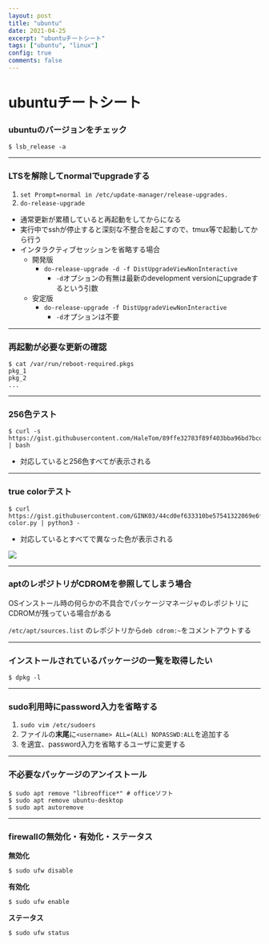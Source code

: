 ```yaml
---
layout: post
title: "ubuntu"
date: 2021-04-25
excerpt: "ubuntuチートシート"
tags: ["ubuntu", "linux"]
config: true
comments: false
---
```


# ubuntuチートシート

### ubuntuのバージョンをチェック

```console
$ lsb_release -a
```

---

### LTSを解除してnormalでupgradeする

 1. `set Prompt=normal in /etc/update-manager/release-upgrades.`
 2. `do-release-upgrade`
  - 通常更新が累積していると再起動をしてからになる
  - 実行中でsshが停止すると深刻な不整合を起こすので、tmux等で起動してから行う
  - インタラクティブセッションを省略する場合
	- 開発版
	  - `do-release-upgrade -d -f DistUpgradeViewNonInteractive`
		- `-d`オプションの有無は最新のdevelopment versionにupgradeするという引数
	- 安定版
	  - `do-release-upgrade -f DistUpgradeViewNonInteractive`
	    - `-d`オプションは不要

---

### 再起動が必要な更新の確認

```console
$ cat /var/run/reboot-required.pkgs
pkg_1
pkg_2
...
```

---

### 256色テスト

```console
$ curl -s https://gist.githubusercontent.com/HaleTom/89ffe32783f89f403bba96bd7bcd1263/raw/ | bash
```
 - 対応していると256色すべてが表示される

---

### true colorテスト

```console
$ curl https://gist.githubusercontent.com/GINK03/44cd0ef633310be57541322069e6fead/raw/2937223fef28b064c3d64765b5cf9c85733818bd/true-color.py | python3 -
```
 - 対応しているとすべてで異なった色が表示される

<div>
  <img src="https://user-images.githubusercontent.com/4949982/115984521-6de75080-a5e2-11eb-848b-e233a0234c6c.png">
</div>

---

### aptのレポジトリがCDROMを参照してしまう場合
OSインストール時の何らかの不具合でパッケージマネージャのレポジトリにCDROMが残っている場合がある  

`/etc/apt/sources.list` のレポジトリから`deb cdrom:~`をコメントアウトする

---

### インストールされているパッケージの一覧を取得したい

```console
$ dpkg -l 
```

---

### sudo利用時にpassword入力を省略する
 1. `sudo vim /etc/sudoers`
 2. ファイルの**末尾**に`<username> ALL=(ALL) NOPASSWD:ALL`を追加する
 3. <username>を適宜、password入力を省略するユーザに変更する

---

### 不必要なパッケージのアンイストール

```console
$ sudo apt remove "libreoffice*" # officeソフト
$ sudo apt remove ubuntu-desktop
$ sudo apt autoremove
```

---

### firewallの無効化・有効化・ステータス

**無効化**  

```console
$ sudo ufw disable
```

**有効化**  

```console
$ sudo ufw enable
```

**ステータス**  

```console
$ sudo ufw status
```
